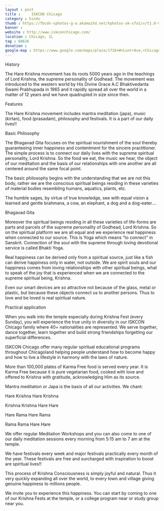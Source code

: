 ```yaml
---
layout : post
title : 	ISKCON Chicago
category : hindu
thumb : https://fbcdn-sphotos-g-a.akamaihd.net/hphotos-ak-xfa1/v/t1.0-9/p640x640/10635821_745535012183380_786622175295556855_n.jpg?oh=baccbfc7278cf65db02816af13ecc0b0&oe=5664B22F&__gda__=1450236737_ab18728d69a9d658d6fe4b0805b9af73
banner : 
website : http://www.iskconchicago.com/
location : Chicago, IL
tag : 60626 
donation : 
google-map : https://www.google.com/maps/place/1716+W+Lunt+Ave,+Chicago,+IL+60626/data=!4m2!3m1!1s0x880fd1b6b36f8009:0x5de3b50a3cc7271a?sa=X&ved=0CB4Q8gEwAGoVChMI6uuviL7JxwIVCVc-Ch1pKQ41
---
```


History

The Hare Krishna movement has its roots 5000 years ago in the teachings of Lord Krishna, the supreme personality of Godhead.  The movement was introduced to the western world by His Divine Grace A.C Bhaktivedanta Swami Prabhupada in 1965 and it rapidly spread all over the world in a matter of 12 years and we have quadrupled in size since then.

Features

The Hare Krishna movement includes mantra meditation (japa), music (kirtan), food (prasadam), philosophy and festivals. It is a part of our daily lives!!

Basic Philosophy

The Bhagavad Gita focuses on the spiritual nourishment of the soul thereby guaranteeing inner happiness and contentment for the sincere practitioner. The simple process is to connect our daily lives with the supreme spiritual personality, Lord Krishna. So the food we eat, the music we hear, the object of our meditation and the basis of our relationships with one another are all centered around the same focal point.

The basic philosophy begins with the understanding that we are not this body, rather we are the conscious spiritual beings residing in these varieties of material bodies resembling humans, aquatics, plants, etc.

The humble sages, by virtue of true knowledge, see with equal vision a learned and gentle brahmana, a cow, an elephant, a dog and a dog-eater….

 Bhagavad Gita

Moreover the spiritual beings residing in all these varieties of life-forms are parts and parcels of the supreme personality of Godhead, Lord Krishna. So on the spiritual platform we are all equal and we experience real happiness when connected to our source. This is Yoga which means “to connect” in Sanskrit. Connection of the soul with the supreme through loving devotional service is called Bhakti Yoga. 

Real happiness can be derived only from a spiritual source, just like a fish can derive happiness only in water, not outside. We are spirit souls and our happiness comes from loving relationships with other spiritual beings, what to speak of the joy that is experienced when we are connected to the supreme spiritual being, Krishna.

Even our smart devices are so attractive not because of the glass, metal or plastic, but because these objects connect us to another persons.  Thus to love and be loved is real spiritual nature.

Practical application

When you walk into the temple especially during Krishna Fest (every Sunday), you will experience the true unity in diversity in our ISKCON Chicago family where 40+ nationalities are represented. We serve together, dance together, learn together and build strong friendships forgetting our superficial differences.

ISKCON Chicago offer many regular spiritual educational programs throughout Chicagoland helping people understand how to become happy and how to live a lifestyle in harmony with the laws of nature.

More than 100,000 plates of Karma Free food is served every year. It is Karma Free because it is pure vegetarian food, cooked with love and offered to Krishna with gratitude, acknowledging Him as its source.

Mantra meditation or Japa is the basis of all our activities. We chant:

Hare Krishna Hare Krishna

Krishna Krishna Hare Hare

Hare Rama Hare Rama

Rama Rama Hare Hare

We offer regular Meditation Workshops and you can also come to one of our daily meditation sessions every morning from 5:15 am to 7 am at the temple.

We have festivals every week and major festivals practically every month of the year. These festivals are free and surcharged with inspiration to boost are spiritual lives!!

This process of Krishna Consciousness is simply joyful and natural. Thus it very quickly expanding all over the world, to every town and village giving genuine happiness to millions people.

We invite you to experience this happiness. You can start by coming to one of our Krishna Fests at the temple, or a college program near or study group near you.